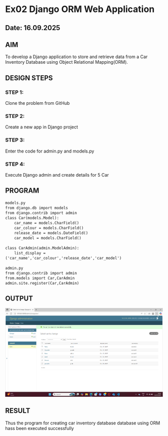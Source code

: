# Ex02 Django ORM Web Application
## Date: 16.09.2025

## AIM
To develop a Django application to store and retrieve data from a Car Inventory Database using Object Relational Mapping(ORM).

## DESIGN STEPS

### STEP 1:
Clone the problem from GitHub

### STEP 2:
Create a new app in Django project

### STEP 3:
Enter the code for admin.py and models.py

### STEP 4:
Execute Django admin and create details for 5 Car 

## PROGRAM
```
models.py
from django.db import models
from django.contrib import admin
class Car(models.Model):
    car_name = models.CharField()
    car_colour = models.CharField()
    release_date = models.DateField()
    car_model = models.CharField()

class CarAdmin(admin.ModelAdmin):
    list_display = ('car_name','car_colour','release_date','car_model')

admin.py
from django.contrib import admin
from.models import Car,CarAdmin
admin.site.register(Car,CarAdmin)
```

## OUTPUT

![alt text](<Screenshot 2025-09-16 154131.png>)


## RESULT
Thus the program for creating car inventory database database using ORM hass been executed successfully
